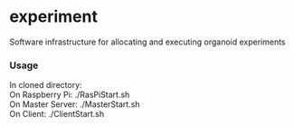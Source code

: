 # experiment
Software infrastructure for allocating and executing organoid experiments

### Usage
In cloned directory:  
On Raspberry Pi: ./RasPiStart.sh  
On Master Server: ./MasterStart.sh  
On Client: ./ClientStart.sh  
